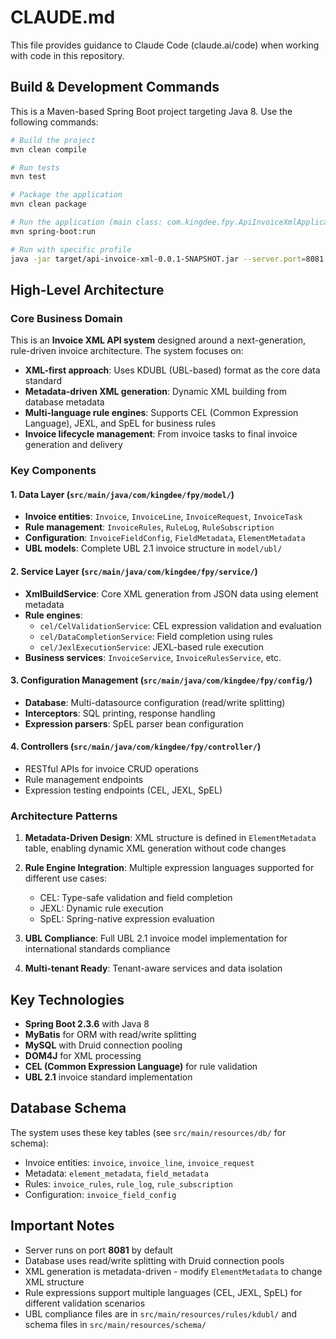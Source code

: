 # CLAUDE.md

This file provides guidance to Claude Code (claude.ai/code) when working with code in this repository.

## Build & Development Commands

This is a Maven-based Spring Boot project targeting Java 8. Use the following commands:

```bash
# Build the project
mvn clean compile

# Run tests
mvn test

# Package the application
mvn clean package

# Run the application (main class: com.kingdee.fpy.ApiInvoiceXmlApplication)
mvn spring-boot:run

# Run with specific profile
java -jar target/api-invoice-xml-0.0.1-SNAPSHOT.jar --server.port=8081
```

## High-Level Architecture

### Core Business Domain
This is an **Invoice XML API system** designed around a next-generation, rule-driven invoice architecture. The system focuses on:

- **XML-first approach**: Uses KDUBL (UBL-based) format as the core data standard
- **Metadata-driven XML generation**: Dynamic XML building from database metadata
- **Multi-language rule engines**: Supports CEL (Common Expression Language), JEXL, and SpEL for business rules
- **Invoice lifecycle management**: From invoice tasks to final invoice generation and delivery

### Key Components

#### 1. Data Layer (`src/main/java/com/kingdee/fpy/model/`)
- **Invoice entities**: `Invoice`, `InvoiceLine`, `InvoiceRequest`, `InvoiceTask`  
- **Rule management**: `InvoiceRules`, `RuleLog`, `RuleSubscription`
- **Configuration**: `InvoiceFieldConfig`, `FieldMetadata`, `ElementMetadata`
- **UBL models**: Complete UBL 2.1 invoice structure in `model/ubl/`

#### 2. Service Layer (`src/main/java/com/kingdee/fpy/service/`)
- **XmlBuildService**: Core XML generation from JSON data using element metadata
- **Rule engines**:
  - `cel/CelValidationService`: CEL expression validation and evaluation
  - `cel/DataCompletionService`: Field completion using rules
  - `cel/JexlExecutionService`: JEXL-based rule execution
- **Business services**: `InvoiceService`, `InvoiceRulesService`, etc.

#### 3. Configuration Management (`src/main/java/com/kingdee/fpy/config/`)
- **Database**: Multi-datasource configuration (read/write splitting)
- **Interceptors**: SQL printing, response handling
- **Expression parsers**: SpEL parser bean configuration

#### 4. Controllers (`src/main/java/com/kingdee/fpy/controller/`)
- RESTful APIs for invoice CRUD operations
- Rule management endpoints
- Expression testing endpoints (CEL, JEXL, SpEL)

### Architecture Patterns

1. **Metadata-Driven Design**: XML structure is defined in `ElementMetadata` table, enabling dynamic XML generation without code changes

2. **Rule Engine Integration**: Multiple expression languages supported for different use cases:
   - CEL: Type-safe validation and field completion
   - JEXL: Dynamic rule execution
   - SpEL: Spring-native expression evaluation

3. **UBL Compliance**: Full UBL 2.1 invoice model implementation for international standards compliance

4. **Multi-tenant Ready**: Tenant-aware services and data isolation

## Key Technologies

- **Spring Boot 2.3.6** with Java 8
- **MyBatis** for ORM with read/write splitting
- **MySQL** with Druid connection pooling  
- **DOM4J** for XML processing
- **CEL (Common Expression Language)** for rule validation
- **UBL 2.1** invoice standard implementation

## Database Schema

The system uses these key tables (see `src/main/resources/db/` for schema):
- Invoice entities: `invoice`, `invoice_line`, `invoice_request` 
- Metadata: `element_metadata`, `field_metadata`
- Rules: `invoice_rules`, `rule_log`, `rule_subscription`
- Configuration: `invoice_field_config`

## Important Notes

- Server runs on port **8081** by default
- Database uses read/write splitting with Druid connection pools
- XML generation is metadata-driven - modify `ElementMetadata` to change XML structure
- Rule expressions support multiple languages (CEL, JEXL, SpEL) for different validation scenarios
- UBL compliance files are in `src/main/resources/rules/kdubl/` and schema files in `src/main/resources/schema/`
